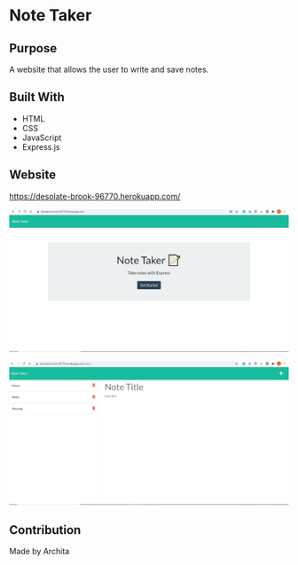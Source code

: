 # Note Taker

## Purpose

A website that allows the user to write and save notes.

## Built With

- HTML
- CSS
- JavaScript
- Express.js

## Website

https://desolate-brook-96770.herokuapp.com/

![](public/assets/images/homepage.JPG)

![](public/assets/images/notes.JPG)

## Contribution

Made by Archita
